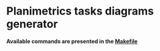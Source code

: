 # Planimetrics tasks diagrams generator

#### Available commands are presented in the [Makefile](https://github.com/Dominux/planimetrics_tasks_diagrams_generator/blob/main/Makefile)
